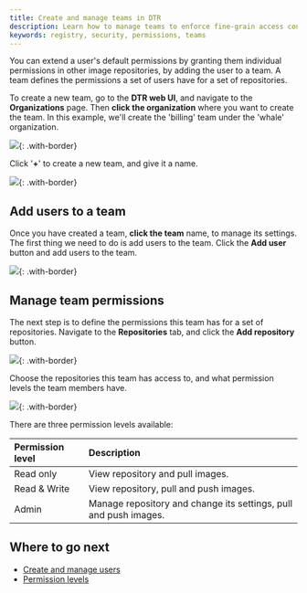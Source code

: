```yaml
---
title: Create and manage teams in DTR
description: Learn how to manage teams to enforce fine-grain access control in Docker Trusted Registry.
keywords: registry, security, permissions, teams
---
```

You can extend a user's default permissions by granting them individual permissions in other image repositories, by adding the user to a team. A team defines the permissions a set of users have for a set of repositories.

To create a new team, go to the **DTR web UI**, and navigate to the **Organizations** page. Then **click the organization** where you want to create the team. In this example, we'll create the 'billing' team under the 'whale' organization.

![](../../images/create-and-manage-teams-1.png){: .with-border}

Click '**+**' to create a new team, and give it a name.

![](../../images/create-and-manage-teams-2.png){: .with-border}

## Add users to a team

Once you have created a team, **click the team** name, to manage its settings. The first thing we need to do is add users to the team. Click the **Add user** button and add users to the team.

![](../../images/create-and-manage-teams-3.png){: .with-border}

## Manage team permissions

The next step is to define the permissions this team has for a set of repositories. Navigate to the **Repositories** tab, and click the **Add repository** button.

![](../../images/create-and-manage-teams-4.png){: .with-border}

Choose the repositories this team has access to, and what permission levels the team members have.

![](../../images/create-and-manage-teams-5.png){: .with-border}

There are three permission levels available:

| Permission level | Description                                                      |
|:---------------- |:---------------------------------------------------------------- |
| Read only        | View repository and pull images.                                 |
| Read & Write     | View repository, pull and push images.                           |
| Admin            | Manage repository and change its settings, pull and push images. |

## Where to go next

* [Create and manage users](create-and-manage-users.md)
* [Permission levels](permission-levels.md)